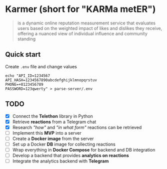 # Karmer (short for "KARMa metER")
> is a dynamic online reputation measurement service that evaluates users based
> on the weighted impact of likes and dislikes they receive,
> offering a nuanced view of individual influence and community standing

## Quick start

Create `.env` file and change values

```shell
echo "API_ID=1234567
API_HASH=1234567890abcdefghijklmnopqrstuv
PHONE=+8123456789
PASSWORD=123qwerty" > parse-server/.env
```

## TODO
- [x] Connect the **Telethon** library in Python
- [x] Retrieve **reactions** from a Telegram chat
- [x] Research _"how"_ and _"in what form"_ reactions can be retrieved
- [ ] Implement this **MVP** into a server
- [ ] Create a **Docker image** from the server
- [ ] Set up a Docker **DB** image for collecting reactions
- [ ] Wrap everything in **Docker Compose** for backend and DB integration
- [ ] Develop a backend that provides **analytics on reactions**
- [ ] Integrate the analytics backend with **Telegram**
